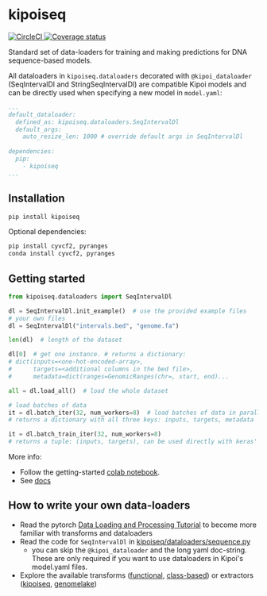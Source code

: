 # kipoiseq
<a href='https://circleci.com/gh/kipoi/kipoiseq'>
	<img alt='CircleCI' src='https://circleci.com/gh/kipoi/kipoiseq.svg?style=svg' style="max-height:20px;width:auto">
</a>
<a href=https://coveralls.io/github/kipoi/kipoiseq?branch=master>
	<img alt='Coverage status' src=https://coveralls.io/repos/github/kipoi/kipoiseq/badge.svg?branch=master style="max-height:20px;width:auto;">
</a>

Standard set of data-loaders for training and making predictions for DNA sequence-based models.

All dataloaders in `kipoiseq.dataloaders` decorated with `@kipoi_dataloader` (SeqIntervalDl and StringSeqIntervalDl) are compatible Kipoi models and can be directly used when specifying a new model in `model.yaml`:
```yaml
...
default_dataloader:
  defined_as: kipoiseq.dataloaders.SeqIntervalDl
  default_args:
    auto_resize_len: 1000 # override default args in SeqIntervalDl
    
dependencies:
  pip:
    - kipoiseq
...
```

## Installation

```bash
pip install kipoiseq
```

Optional dependencies:
```bash
pip install cyvcf2, pyranges
conda install cyvcf2, pyranges
```

## Getting started

```python
from kipoiseq.dataloaders import SeqIntervalDl

dl = SeqIntervalDl.init_example()  # use the provided example files
# your own files
dl = SeqIntervalDl("intervals.bed", "genome.fa")

len(dl)  # length of the dataset

dl[0]  # get one instance. # returns a dictionary: 
# dict(inputs=<one-hot-encoded-array>, 
#      targets=<additional columns in the bed file>, 
#      metadata=dict(ranges=GenomicRanges(chr=, start, end)...

all = dl.load_all()  # load the whole dataset

# load batches of data
it = dl.batch_iter(32, num_workers=8)  # load batches of data in parallel using 8 workers
# returns a dictionary with all three keys: inputs, targets, metadata

it = dl.batch_train_iter(32, num_workers=8)
# returns a tuple: (inputs, targets), can be used directly with keras' `model.fit_generator`
```

More info:
- Follow the getting-started [colab notebook](https://colab.research.google.com/github/kipoi/kipoiseq/blob/master/notebooks/getting-started.ipynb).
- See [docs](https://kipoi.org/kipoiseq/)

## How to write your own data-loaders
- Read the pytorch [Data Loading and Processing Tutorial](https://pytorch.org/tutorials/beginner/data_loading_tutorial.html) to become more familiar with transforms and dataloaders
- Read the code for `SeqIntervalDl` in [kipoiseq/dataloaders/sequence.py](https://github.com/kipoi/kipoiseq/blob/master/kipoiseq/dataloaders/sequence.py)
  - you can skip the `@kipoi_dataloader` and the long yaml doc-string. These are only required if you want to use dataloaders in Kipoi's model.yaml files.
- Explore the available transforms ([functional](http://kipoi.org/kipoiseq/transforms/functional/), [class-based](http://kipoi.org/kipoiseq/transforms/transforms/)) or extractors ([kipoiseq](https://github.com/kipoi/kipoiseq/blob/master/kipoiseq/extractors.py), [genomelake](https://github.com/kundajelab/genomelake/blob/master/genomelake/extractors.py))
